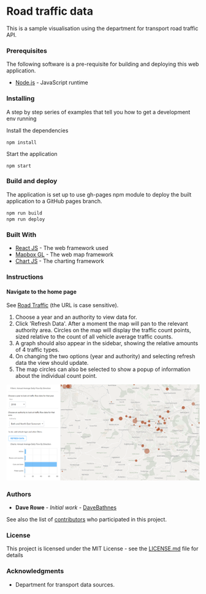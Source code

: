 # Road traffic data

This is a sample visualisation using the department for transport road traffic API.

### Prerequisites

The following software is a pre-requisite for building and deploying this web application.

* [Node.js](https://nodejs.org/en/) - JavaScript runtime


### Installing

A step by step series of examples that tell you how to get a development env running

Install the dependencies

```console
npm install
```

Start the application

```console
npm start
```

### Build and deploy

The application is set up to use gh-pages npm module to deploy the built application to a GitHub pages branch.

```console
npm run build
npm run deploy
```

### Built With

* [React JS](https://reactjs.org/) - The web framework used
* [Mapbox GL](https://www.mapbox.com) - The web map framework
* [Chart JS](https://www.chartjs.org/) - The charting framework

### Instructions

#### Navigate to the home page

See [Road Traffic](https://davebathnes.github.io/RoadTraffic/) (the URL is case sensitive).

1. Choose a year and an authority to view data for.
2. Click 'Refresh Data'. After a moment the map will pan to the relevant authority area. Circles on the map will display the traffic count points, sized relative to the count of all vehicle average traffic counts.
3. A graph should also appear in the sidebar, showing the relative amounts of 4 traffic types.
4. On changing the two options (year and authority) and selecting refresh data the view should update.
5. The map circles can also be selected to show a popup of information about the individual count point.

![Screenshot of web application](https://raw.githubusercontent.com/DaveBathnes/RoadTraffic/master/screenshot.png)

### Authors

* **Dave Rowe** - *Initial work* - [DaveBathnes](https://github.com/DaveBathnes)

See also the list of [contributors](https://github.com/your/project/contributors) who participated in this project.

### License

This project is licensed under the MIT License - see the [LICENSE.md](LICENSE) file for details

### Acknowledgments

- Department for transport data sources.
